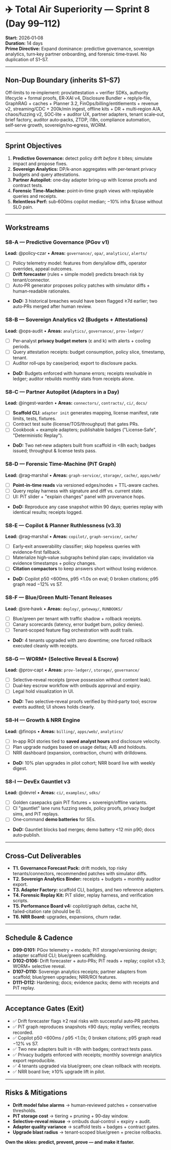 # ✈️ Total Air Superiority — Sprint 8 (Day 99–112)

**Start:** 2026‑01‑08  
**Duration:** 14 days  
**Prime Directive:** Expand dominance: predictive governance, sovereign analytics, turn‑key partner onboarding, and forensic time‑travel. No duplication of S1–S7.

---
## Non‑Dup Boundary (inherits S1–S7)
Off‑limits to re‑implement: prov/attestation + verifier SDKs, authority lifecycle + formal proofs, ER‑XAI v4, Disclosure Bundler + reply/e‑file, GraphRAG + caches + Planner 3.2, FinOps/billing/entitlements + revenue v2, streaming/CDC + 200k/min ingest, offline kits + DR + multi‑region A/A, chaos/fuzzing v2, SOC‑lite + auditor UX, partner adapters, tenant scale‑out, brief factory, auditor auto‑packs, ZTDP, i18n, compliance automation, self‑serve growth, sovereign/no‑egress, WORM.

---
## Sprint Objectives
1) **Predictive Governance:** detect policy drift *before* it bites; simulate impact and propose fixes.  
2) **Sovereign Analytics:** DP/k‑anon aggregates with per‑tenant privacy budgets and query attestations.  
3) **Partner Autopilot:** one‑day adapter bring‑up with license proofs and contract tests.  
4) **Forensic Time‑Machine:** point‑in‑time graph views with replayable queries and receipts.  
5) **Relentless Perf:** sub‑600ms copilot median; −10% infra $/case without SLO pain.

---
## Workstreams

### S8‑A — Predictive Governance (PGov v1)
**Lead:** @policy‑czar • **Areas:** `governance/`, `opa/`, `analytics/`, `alerts/`
- [ ] Policy telemetry model: features from deny/allow diffs, operator overrides, appeal outcomes.  
- [ ] **Drift forecaster** (rules + simple model) predicts breach risk by tenant/connector.  
- [ ] Auto‑PR generator proposes policy patches with simulator diffs + human‑readable rationales.  
- **DoD:** 3 historical breaches would have been flagged ≥7d earlier; two auto‑PRs merged after human review.

### S8‑B — Sovereign Analytics v2 (Budgets + Attestations)
**Lead:** @ops‑audit • **Areas:** `analytics/`, `governance/`, `prov-ledger/`
- [ ] Per‑analyst **privacy budget meters** (ε and k) with alerts + cooling periods.  
- [ ] Query attestation receipts: budget consumption, policy slice, timestamp, tenant.  
- [ ] Auditor roll‑ups by case/period; export to disclosure packs.  
- **DoD:** Budgets enforced with humane errors; receipts resolvable in ledger; auditor rebuilds monthly stats from receipts alone.

### S8‑C — Partner Autopilot (Adapters in a Day)
**Lead:** @ingest‑warden • **Areas:** `connectors/`, `contracts/`, `ci/`, `docs/`
- [ ] **Scaffold CLI**: `adapter init` generates mapping, license manifest, rate limits, tests, fixtures.  
- [ ] Contract test suite (license/TOS/throughput) that gates PRs.  
- [ ] Cookbook + example adapters; publishable badges ("License‑Safe", "Deterministic Replay").  
- **DoD:** Two net‑new adapters built from scaffold in <8h each; badges issued; throughput & license tests pass.

### S8‑D — Forensic Time‑Machine (PiT Graph)
**Lead:** @rag‑marshal • **Areas:** `graph-service/`, `storage/`, `cache/`, `apps/web/`
- [ ] **Point‑in‑time reads** via versioned edges/nodes + TTL‑aware caches.  
- [ ] Query replay harness with signature and diff vs. current state.  
- [ ] UI: PiT slider + "explain changes" panel with provenance hops.  
- **DoD:** Reproduce any case snapshot within 90 days; queries replay with identical results; receipts logged.

### S8‑E — Copilot & Planner Ruthlessness (v3.3)
**Lead:** @rag‑marshal • **Areas:** `copilot/`, `graph-service/`, `cache/`
- [ ] Early‑exit answerability classifier; skip hopeless queries with evidence‑first fallback.  
- [ ] Materialize high‑value subgraphs behind plan caps; invalidation via evidence timestamps + policy changes.  
- [ ] **Citation compactors** to keep answers short without losing evidence.  
- **DoD:** Copilot p50 <600ms, p95 <1.0s on eval; 0 broken citations; p95 graph read −12% vs S7.

### S8‑F — Blue/Green Multi‑Tenant Releases
**Lead:** @sre‑hawk • **Areas:** `deploy/`, `gateway/`, `RUNBOOKS/`
- [ ] Blue/green per tenant with traffic shadow + rollback receipts.  
- [ ] Canary scorecards (latency, error budget burn, policy denies).  
- [ ] Tenant‑scoped feature flag orchestration with audit trails.  
- **DoD:** 4 tenants upgraded with zero downtime; one forced rollback executed cleanly with receipts.

### S8‑G — WORM+ (Selective Reveal & Escrow)
**Lead:** @prov‑capt • **Areas:** `prov-ledger/`, `storage/`, `governance/`
- [ ] Selective‑reveal receipts (prove possession without content leak).  
- [ ] Dual‑key escrow workflow with ombuds approval and expiry.  
- [ ] Legal hold visualization in UI.  
- **DoD:** Two selective‑reveal proofs verified by third‑party tool; escrow events audited; UI shows holds clearly.

### S8‑H — Growth & NRR Engine
**Lead:** @finops • **Areas:** `billing/`, `apps/web/`, `analytics/`
- [ ] In‑app ROI stories tied to **saved analyst hours** and disclosure velocity.  
- [ ] Plan upgrade nudges based on usage deltas; A/B and holdouts.  
- [ ] NRR dashboard (expansion, contraction, churn) with drilldowns.  
- **DoD:** 10% plan upgrades in pilot cohort; NRR board live with weekly digest.

### S8‑I — DevEx Gauntlet v3
**Lead:** @devrel • **Areas:** `ci/`, `examples/`, `sdks/`
- [ ] Golden casepacks gain PiT fixtures + sovereign/offline variants.  
- [ ] CI "gauntlet" lane runs fuzzing seeds, policy proofs, privacy budget sims, and PiT replays.  
- [ ] One‑command **demo batteries** for SEs.  
- **DoD:** Gauntlet blocks bad merges; demo battery <12 min p90; docs auto‑publish.

---
## Cross‑Cut Deliverables
- **T1. Governance Forecast Pack:** drift models, top risky tenants/connectors, recommended patches with simulator diffs.  
- **T2. Sovereign Analytics Binder:** receipts + budgets + monthly auditor export.  
- **T3. Adapter Factory:** scaffold CLI, badges, and two reference adapters.  
- **T4. Forensic Replay Kit:** PiT slider, replay harness, and verification scripts.  
- **T5. Performance Board v4:** copilot/graph deltas, cache hit, failed‑citation rate (should be 0).  
- **T6. NRR Board:** upgrades, expansions, churn radar.

---
## Schedule & Cadence
- **D99–D101:** PGov telemetry + models; PiT storage/versioning design; adapter scaffold CLI; blue/green scaffolding.  
- **D102–D106:** Drift forecaster + auto‑PRs; PiT reads + replay; copilot v3.3; WORM+ selective reveal.  
- **D107–D110:** Sovereign analytics receipts; partner adapters from scaffold; blue/green upgrades; NRR/ROI features.  
- **D111–D112:** Hardening; docs; evidence packs; demo with receipts and PiT replay.

---
## Acceptance Gates (Exit)
- ✅ Drift forecaster flags ≥2 real risks with successful auto‑PR patches.  
- ✅ PiT graph reproduces snapshots ≤90 days; replay verifies; receipts recorded.  
- ✅ Copilot p50 <600ms / p95 <1.0s; 0 broken citations; p95 graph read −12% vs S7.  
- ✅ Two new adapters built in <8h with badges; contract tests pass.  
- ✅ Privacy budgets enforced with receipts; monthly sovereign analytics export reproducible.  
- ✅ 4 tenants upgraded via blue/green; one clean rollback with receipts.  
- ✅ NRR board live; ≥10% upgrade lift in pilot.

---
## Risks & Mitigations
- **Drift model false alarms** → human‑reviewed patches + conservative thresholds.  
- **PiT storage cost** → tiering + pruning + 90‑day window.  
- **Selective‑reveal misuse** → ombuds dual‑control + expiry + audit.  
- **Adapter quality variance** → scaffold tests + badges + contract gates.  
- **Upgrade blast radius** → tenant‑scoped blue/green + precise rollbacks.

**Own the skies: predict, prevent, prove — and make it faster.**